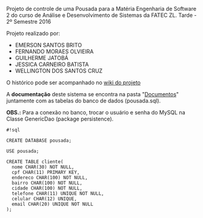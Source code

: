 Projeto de controle de uma Pousada para a Matéria Engenharia de Software 2 
do curso de Análise e Desenvolvimento de Sistemas da FATEC ZL. 
Tarde - 2º Semestre 2016

Projeto realizado por:

- EMERSON SANTOS BRITO
- FERNANDO MORAES OLVIEIRA
- GUILHERME JATOBÁ
- JESSICA CARNEIRO BATISTA
- WELLINGTON DOS SANTOS CRUZ

O histórico pode ser acompanhado no [wiki do projeto](https://bitbucket.org/jaegers/pousada/wiki/)

A **documentação** deste sistema se encontra na pasta "[Documentos](https://bitbucket.org/jaegers/pousada/src/769e7c3bf5f054f948bf8bd2feaff911e5dd6aea/Pousada/Documentos/?at=master)" juntamente com as tabelas do banco de dados (pousada.sql).

**OBS.:** Para a conexão no banco, trocar o usuário e senha do MySQL 
na Classe GenericDao (package persistence).



```
#!sql

CREATE DATABASE pousada;

USE pousada;

CREATE TABLE cliente(
  nome CHAR(30) NOT NULL,
  cpf CHAR(11) PRIMARY KEY,
  endereco CHAR(100) NOT NULL,
  bairro CHAR(100) NOT NULL,
  cidade CHAR(100) NOT NULL,
  telefone CHAR(11) UNIQUE NOT NULL,
  celular CHAR(12) UNIQUE,
  email CHAR(20) UNIQUE NOT NULL
);
```